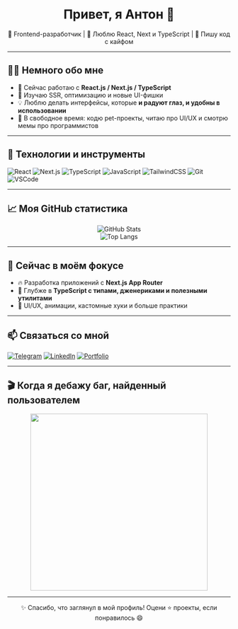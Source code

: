 <h1 align="center">Привет, я Антон 👋</h1>

<p align="center">
  🚀 Frontend-разработчик | 🧠 Люблю React, Next и TypeScript | 🎉 Пишу код с кайфом
</p>

---

## 🧑‍💻 Немного обо мне

- 🔭 Сейчас работаю с **React.js / Next.js / TypeScript**
- 🧪 Изучаю SSR, оптимизацию и новые UI-фишки
- 💡 Люблю делать интерфейсы, которые **и радуют глаз, и удобны в использовании**
- 🧩 В свободное время: кодю pet-проекты, читаю про UI/UX и смотрю мемы про программистов

---

## 🚀 Технологии и инструменты

![React](https://img.shields.io/badge/-React-61DAFB?style=for-the-badge&logo=react&logoColor=000)
![Next.js](https://img.shields.io/badge/-Next.js-000000?style=for-the-badge&logo=nextdotjs)
![TypeScript](https://img.shields.io/badge/-TypeScript-3178C6?style=for-the-badge&logo=typescript&logoColor=fff)
![JavaScript](https://img.shields.io/badge/-JavaScript-F7DF1E?style=for-the-badge&logo=javascript&logoColor=black)
![TailwindCSS](https://img.shields.io/badge/-TailwindCSS-38B2AC?style=for-the-badge&logo=tailwind-css)
![Git](https://img.shields.io/badge/-Git-F05032?style=for-the-badge&logo=git&logoColor=white)
![VSCode](https://img.shields.io/badge/-VSCode-007ACC?style=for-the-badge&logo=visual-studio-code)

---

## 📈 Моя GitHub статистика

<p align="center">
  <img src="https://github-readme-stats.vercel.app/api?username=AntonDev&show_icons=true&theme=tokyonight" alt="GitHub Stats" />
  <br/>
  <img src="https://github-readme-stats.vercel.app/api/top-langs/?username=AntonDev&layout=compact&theme=tokyonight" alt="Top Langs" />
</p>

---

## 🎯 Сейчас в моём фокусе

- 🔥 Разработка приложений с **Next.js App Router**
- 🧠 Глубже в **TypeScript с типами, дженериками и полезными утилитами**
- 🎨 UI/UX, анимации, кастомные хуки и больше практики

---

## 📫 Связаться со мной

[![Telegram](https://img.shields.io/badge/Telegram-26A5E4?style=for-the-badge&logo=telegram&logoColor=white)](https://t.me/твой_ник)
[![LinkedIn](https://img.shields.io/badge/LinkedIn-0077B5?style=for-the-badge&logo=linkedin&logoColor=white)](https://linkedin.com/in/твой_ник)
[![Portfolio](https://img.shields.io/badge/Portfolio-000000?style=for-the-badge&logo=vercel&logoColor=white)](https://твой_сайт)

---

## 🎬 Когда я дебажу баг, найденный пользователем

<p align="center">
  <img src="https://media.giphy.com/media/13HgwGsXF0aiGY/giphy.gif" width="400"/>
</p>

---

<p align="center">
  ✨ Спасибо, что заглянул в мой профиль! Оцени ⭐ проекты, если понравилось 😄
</p>
